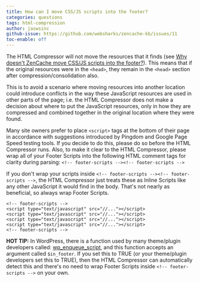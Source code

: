 ```yaml
---
title: How can I move CSS/JS scripts into the footer?
categories: questions
tags: html-compression
author: jaswsinc
github-issue: https://github.com/websharks/zencache-kb/issues/11
toc-enable: off
---
```


The HTML Compressor will not move the resources that it finds (see [Why doesn't ZenCache move CSS/JS scripts into the footer?](http://zencache.com/kb-article/why-doesnt-zencache-move-cssjs-into-the-footer/)). This means that if the original resources were in the `<head>`, they remain in the `<head>` section after compression/consolidation also. 

This is to avoid a scenario where moving resources into another location could introduce conflicts in the way these JavaScript resources are used in other parts of the page; i.e. the HTML Compressor does not make a decision about where to put the JavaScript resources, only in how they are compressed and combined together in the original location where they were found.

Many site owners prefer to place `<script>` tags at the bottom of their page in accordance with suggestions introduced by Pingdom and Google Page Speed testing tools. If you decide to do this, please do so before the HTML Compressor runs. Also, to make it clear to the HTML Compressor, please wrap all of your Footer Scripts into the following HTML comment tags for clarity during parsing: `<!-- footer-scripts --><!-- footer-scripts -->`

If you don't wrap your scripts inside `<!-- footer-scripts --><!-- footer-scripts -->`, the HTML Compressor just treats these as Inline Scripts like any other JavaScript it would find in the body. That's not nearly as beneficial, so always wrap Footer Scripts.

```
<!-- footer-scripts -->
<script type="text/javascript" src="//..."></script>
<script type="text/javascript" src="//..."></script>
<script type="text/javascript" src="//..."></script>
<script type="text/javascript" src="//..."></script>
<!-- footer-scripts -->
```

**HOT TIP:** In WordPress, there is a function used by many theme/plugin developers called: [wp_enqueue_script](http://codex.wordpress.org/Function_Reference/wp_enqueue_script), and this function accepts an argument called `$in_footer`. If you set this to TRUE (or your theme/plugin developers set this to TRUE), then the HTML Compressor can automatically detect this and there's no need to wrap Footer Scripts inside `<!-- footer-scripts -->` on your own.